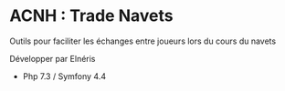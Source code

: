 # ACNH : Trade Navets

Outils pour faciliter les échanges entre joueurs lors du cours du navets

Développer par Elnéris

- Php 7.3 / Symfony 4.4